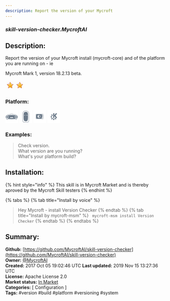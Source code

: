 ```yaml
---
description: Report the version of your Mycroft
---
```


### _skill-version-checker.MycroftAI_  
## Description:  
Report the version of your Mycroft install (mycroft-core) and of the platform you are running on - ie

Mycroft Mark 1, version 18.2.13 beta.
  
![](../.gitbook/assets/star.png)![](../.gitbook/assets/star.png)  
  
### Platform:  
 ![Mark I](../.gitbook/assets/mark-1-icon.png)  ![Mark II](../.gitbook/assets/mark-2-icon.png)  ![Picroft](../.gitbook/assets/picroft-icon.png)  ![plasmoid](../.gitbook/assets/kde.png)   
### Examples:  
> Check version.  
> What version are you running?  
> What's your platform build?  
  
## Installation:  
{% hint style="info" %}
This skill is in Mycroft Market and is thereby aproved by the Mycroft Skill testers
{% endhint %}
    
{% tabs %}
{% tab title="Install by voice" %}
> Hey Mycroft - install Version Checker
{% endtab %}
  {% tab title="Install by mycroft-msm" %}
``` mycroft-msm install Version Checker```
{% endtab %}
  {% endtabs %}
    
## Summary:  
**Github:** [https://github.com/MycroftAI/skill-version-checker](https://github.com/MycroftAI/skill-version-checker)  
**Owner:** [@MycroftAI](https://github.com/MycroftAI)  
**Created:** 2017 Oct 05 19:02:46 UTC  **Last updated:** 2019 Nov 15 13:27:36 UTC  
**License:** Apache License 2.0  
**Market status:** [In Market](https://market.mycroft.ai/skill/mycroft-version-checker)  
**Categories:** [ Configuration ]   
**Tags:** \#version \#build \#platform \#versioning \#system   
